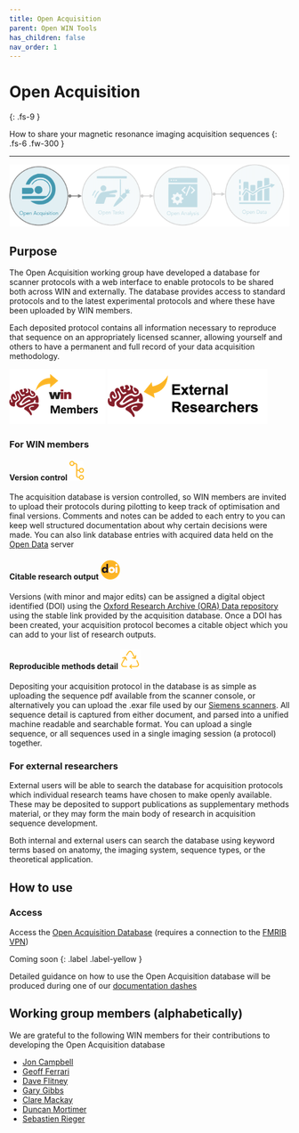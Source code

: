 ```yaml
---
title: Open Acquisition
parent: Open WIN Tools
has_children: false
nav_order: 1
---
```



# Open Acquisition
{: .fs-9 }

How to share your magnetic resonance imaging acquisition sequences
{: .fs-6 .fw-300 }

---

![open-acquisition](../img/img-open-acq-flow.png)

## Purpose

The Open Acquisition working group have developed a database for scanner protocols with a web interface to enable protocols to be shared both across WIN and externally. The database provides access to standard protocols and to the latest experimental protocols and where these have been uploaded by WIN members.

Each deposited protocol contains all information necessary to reproduce that sequence on an appropriately licensed scanner, allowing yourself and others to have a permanent and full record of your data acquisition methodology.

[![For WIN members](../img/btn-win.png)](https://cassgvp.github.io/WIN-Open-Neuroimaging-Community/docs/tools/acquisition.html#for-win-members) [![For external researchers](../img/btn-external.png)](https://cassgvp.github.io/WIN-Open-Neuroimaging-Community/docs/tools/acquisition.html#for-external-researchers) 

### For WIN members
#### Version control ![version-control](../img/icon-version-control.png)
The acquisition database is version controlled, so WIN members are invited to upload their protocols during pilotting to keep track of optimisation and final versions. Comments and notes can be added to each entry to you can keep well structured documentation about why certain decisions were made. You can also link database entries with acquired data held on the [Open Data](data.md) server

#### Citable research output ![doi](../img/icon-doi.png)
Versions (with minor and major edits) can be assigned a digital object identified (DOI) using the [Oxford Research Archive (ORA) Data repository](https://deposit.ora.ox.ac.uk) using the stable link provided by the acquisition database. Once a DOI has been created, your acquisition protocol becomes a citable object which you can add to your list of research outputs.

#### Reproducible methods detail ![reproduce](../img/icon-reproduce.png)
Depositing your acquisition protocol in the database is as simple as uploading the sequence pdf available from the scanner console, or alternatively you can upload the .exar file used by our [Siemens scanners](https://www.win.ox.ac.uk/about/facilities). All sequence detail is captured from either document, and parsed into a unified machine readable and searchable format. You can upload a single sequence, or all sequences used in a single imaging session (a protocol) together.

### For external researchers
External users will be able to search the database for acquisition protocols which individual research teams have chosen to make openly available. These may be deposited to support publications as supplementary methods material, or they may form the main body of research in acquisition sequence development.

Both internal and external users can search the database using keyword terms based on anatomy, the imaging system, sequence types, or the theoretical application.

## How to use
### Access
Access the [Open Acquisition Database](https://open.win.ox.ac.uk/protocols/) (requires a connection to the [FMRIB VPN](https://sharepoint.nexus.ox.ac.uk/sites/NDCN/FMRIB/IT/User%20Guides/VPN.aspx))

Coming soon
{: .label .label-yellow }

Detailed guidance on how to use the Open Acquisition database will be produced during one of our [documentation dashes](../events/doc-dash-1.md)

## Working group members (alphabetically)
We are grateful to the following WIN members for their contributions to developing the Open Acquisition database
- [Jon Campbell](https://www.win.ox.ac.uk/people/jon-campbell)
- [Geoff Ferrari](https://www.linkedin.com/in/geoffrey-ferrari-a96871b2/?originalSubdomain=uk)
- [Dave Flitney](https://www.win.ox.ac.uk/people/david-flitney)
- [Gary Gibbs](https://www.linkedin.com/in/gary-gibbs-36a78541/?originalSubdomain=uk)
- [Clare Mackay](https://www.win.ox.ac.uk/people/clare-mackay)
- [Duncan Mortimer](https://www.win.ox.ac.uk/people/duncan-mortimer)
- [Sebastien Rieger](https://www.win.ox.ac.uk/people/sebastian-w-rieger)
